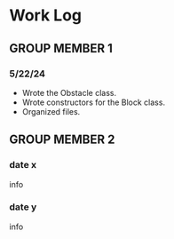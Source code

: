 # Work Log

## GROUP MEMBER 1

### 5/22/24
* Wrote the Obstacle class.
* Wrote constructors for the Block class.
* Organized files.


## GROUP MEMBER 2

### date x

info

### date y

info
